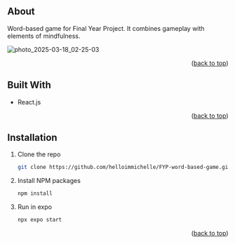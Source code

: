 ## About
Word-based game for Final Year Project. It combines gameplay with elements of mindfulness.

![photo_2025-03-18_02-25-03](https://github.com/user-attachments/assets/a7f141c6-8531-4c5b-91eb-b84bfb9e68b0)

<p align="right">(<a href="#readme-top">back to top</a>)</p>

## Built With
* React.js

<p align="right">(<a href="#readme-top">back to top</a>)</p>

## Installation
1. Clone the repo
   ```sh
   git clone https://github.com/helloimmichelle/FYP-word-based-game.git
   ```
2. Install NPM packages
   ```sh
   npm install
   ```
3. Run in expo
   ```sh
   npx expo start
   ```
   <p align="right">(<a href="#readme-top">back to top</a>)</p>
